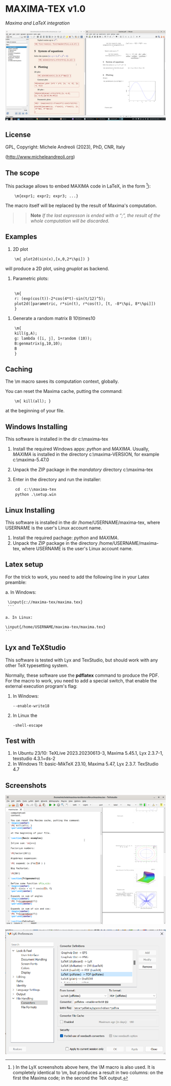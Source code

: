 MAXIMA-TEX v1.0
===========================
*Maxima and LaTeX integration*


![lyx](lyx-working.png)





License
------
GPL, Copyright: Michele Andreoli (2023), PhD, CNR, Italy

(http://www.micheleandreoli.org)

The scope
-------------------

This package allows to embed MAXIMA code in LaTeX, in the form [^1]):

```
	\m{expr1; expr2; expr3; ...}

```

The macro itself will be replaced by the result of Maxima's computation.

>> **Note** *If the last expresson is ended with a “;”, the result of the whole computation will be discarded.*

[^1]:) In the LyX screenshots above here, the \\M macro is also used. It is completely identical to \\m, but produces a result in two columns: on the first the Maxima code; in the second the TeX output.



Examples
-----------

1. 2D plot

```
	\m{ plot2d(sin(x),[x,0,2*\%pi]) }
```
will produce a 2D plot, using *gnuplot* as backend.


1. Parametric plots:

```

	\m{
	r: (exp(cos(t))-2*cos(4*t)-sin(t/12)^5); 
	plot2d([parametric, r*sin(t), r*cos(t), [t, -8*\%pi, 8*\%pi]])
	}
```

1. Generate a random matrix B 10\times10

```
	\m{
	kill(g,A);
	g: lambda ([i, j], 1+random (10));
	B:genmatrix(g,10,10); 
	B
	}
```


Caching
--------

The \\m macro saves its computation context, globally.

You can reset the Maxima cache, putting the command:

```
	\m{ kill(all); }
```
at the beginning of your file.


Windows Installing
-----------

This software is installed in the dir  c:\\maxima-tex

1. Install the required Windows apps: *python* and *MAXIMA*.  Usually, *MAXIMA* is installed
   in the directory c:\\maxima-VERSION, for example c:\\maxima-5.47.0
1. Unpack the ZIP package in the *mandatory* directory  c:\\maxima-tex
1. Enter in the directory and run the installer:

   ```
	cd  c:\\maxima-tex
	python .\setup.win
   ```

Linux Installing
-----------

This software is installed in the dir /home/USERNAME/maxima-tex, where USERNAME is the user's Linux account name.

1. Install the required pachage: *python* and *MAXIMA*. 
1. Unpack the ZIP package in the directory  /home/USERNAME/maxima-tex,
   where USERNAME is the user's Linux account name.


Latex setup
------------


For the trick to work, you need to add the following line in your Latex preamble:

a. In Windows:


   ```
	\input{c://maxima-tex/maxima.tex}
	```

a. In Linux:

   ```
	\input{/home/USERNAME/maxima-tex/maxima.tex}
	```

Lyx and TeXStudio
----------------

This software is tested with Lyx and TexStudio, but should work with any other TeX typesetting system.

Normally, these software use the **pdflatex** command to produce the PDF. For the macro to work, you need to add a special switch, that enable the external execution program's flag:

1. In Windows: 
   ```
   --enable-write18
   ```
1. In Linux the 
   ```
   -shell-escape
   ```

Test with
-------------

1. In Ubuntu 23/10: TeXLive 2023.20230613-3, Maxima 5.45.1, Lyx 2.3.7-1, texstudio  4.3.1+ds-2
1. In Windows 11: basic-MikTeX 23.10, Maxima 5.47, Lyx 2.3.7. TexStudio 4.7


Screenshots
--------------

![TeXStudio](texstudio1.png)

![win setup](win-lyx-setup.png)



